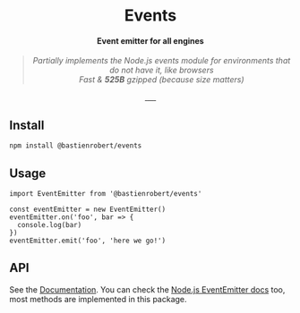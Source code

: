 <h1 align="center">Events</h1>

<h4 align="center">Event emitter for all engines</h4>

<blockquote align="center">
  <em>Partially implements the Node.js events module for environments that do not have it, like browsers</em><br>
  <em>Fast & <b>525B</b> gzipped (because size matters)</em>
</blockquote>

<p align="center">
  <a aria-label="current github tag" href="https://github.com/bastienrobert/events/tags">
    <img alt="" src="https://img.shields.io/github/tag/bastienrobert/events.svg">
  </a>
  <a aria-label="install size" href="https://bundlephobia.com/result?p=@bastienrobert/events">
    <img alt="" src="https://badgen.net/bundlephobia/minzip/@bastienrobert/events">
  </a>
  <a aria-label="maintainability" href="https://codeclimate.com/github/bastienrobert/events/maintainability">
    <img alt="" src="https://api.codeclimate.com/v1/badges/f3da7bb1259957bbac24/maintainability">
  </a>
  <a aria-label="coverage status" href="https://coveralls.io/github/bastienrobert/events">
    <img alt="" src="https://coveralls.io/repos/github/bastienrobert/events/badge.svg">
  </a>
  <a aria-label="build status" href="https://travis-ci.org/bastienrobert/events">
    <img alt="" src="https://travis-ci.org/bastienrobert/events.svg?branch=master">
  </a>
  <a aria-label="license" href="https://github.com/bastienrobert/events/blob/master/LICENSE">
    <img src="https://img.shields.io/github/license/bastienrobert/events.svg" alt="">
  </a>
</p>

## Install

```
npm install @bastienrobert/events
```

## Usage

```
import EventEmitter from '@bastienrobert/events'

const eventEmitter = new EventEmitter()
eventEmitter.on('foo', bar => {
  console.log(bar)
})
eventEmitter.emit('foo', 'here we go!')
```

## API

See the [Documentation](http://bastienrobert.github.io/events). You can check the [Node.js EventEmitter docs](http://nodejs.org/api/events.html) too, most methods are implemented in this package.
